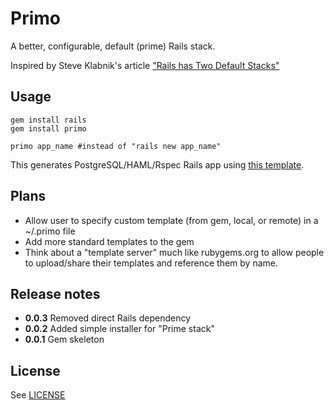 # Primo

A better, configurable, default (prime) Rails stack.

Inspired by Steve Klabnik's article ["Rails has Two Default Stacks"](http://words.steveklabnik.com/rails-has-two-default-stacks)

## Usage

```
gem install rails
gem install primo

primo app_name #instead of "rails new app_name"
```

This generates PostgreSQL/HAML/Rspec Rails app using [this template](https://github.com/cbetta/primo/blob/master/templates/prime.rb).

## Plans

* Allow user to specify custom template (from gem, local, or remote) in a ~/.primo file
* Add more standard templates to the gem
* Think about a "template server" much like rubygems.org to allow people to upload/share their templates and reference them by name.

## Release notes

* **0.0.3** Removed direct Rails dependency
* **0.0.2** Added simple installer for "Prime stack"
* **0.0.1** Gem skeleton

## License

See [LICENSE](https://github.com/cbetta/primo/blob/master/LICENSE)


